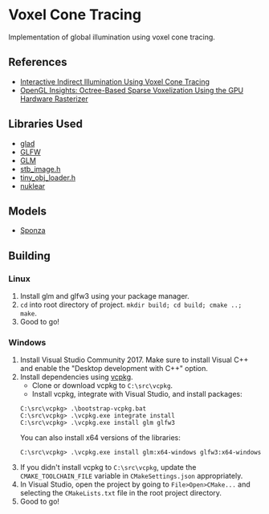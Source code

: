 # Voxel Cone Tracing
Implementation of global illumination using voxel cone tracing.

## References
* [Interactive Indirect Illumination Using Voxel Cone Tracing](https://research.nvidia.com/publication/interactive-indirect-illumination-using-voxel-cone-tracing)
* [OpenGL Insights: Octree-Based Sparse Voxelization Using the GPU Hardware Rasterizer](https://www.seas.upenn.edu/~pcozzi/OpenGLInsights/OpenGLInsights-SparseVoxelization.pdf)

## Libraries Used
* [glad](https://github.com/Dav1dde/glad)
* [GLFW](http://www.glfw.org/)
* [GLM](https://glm.g-truc.net/0.9.8/index.html)
* [stb_image.h](https://github.com/nothings/stb)
* [tiny_obj_loader.h](https://github.com/syoyo/tinyobjloader)
* [nuklear](https://github.com/vurtun/nuklear)

## Models
* [Sponza](http://casual-effects.com/data/index.html)

## Building
### Linux
1. Install glm and glfw3 using your package manager.
2. `cd` into root directory of project. `mkdir build; cd build; cmake ..; make`.
3. Good to go!

### Windows
1. Install Visual Studio Community 2017. Make sure to install Visual C++ and enable the "Desktop development with C++" option.
2. Install dependencies using [vcpkg](https://github.com/Microsoft/vcpkg).
    * Clone or download vcpkg to `C:\src\vcpkg`.
    * Install vcpkg, integrate with Visual Studio, and install packages:
    ```
    C:\src\vcpkg> .\bootstrap-vcpkg.bat
    C:\src\vcpkg> .\vcpkg.exe integrate install
    C:\src\vcpkg> .\vcpkg.exe install glm glfw3
    ```
    You can also install x64 versions of the libraries:
    ```
    C:\src\vcpkg> .\vcpkg.exe install glm:x64-windows glfw3:x64-windows
    ```
3. If you didn't install vcpkg to `C:\src\vcpkg`, update the `CMAKE_TOOLCHAIN_FILE` variable in `CMakeSettings.json` appropriately.
4. In Visual Studio, open the project by going to `File>Open>CMake...` and selecting the `CMakeLists.txt` file in the root project directory.
5. Good to go!
